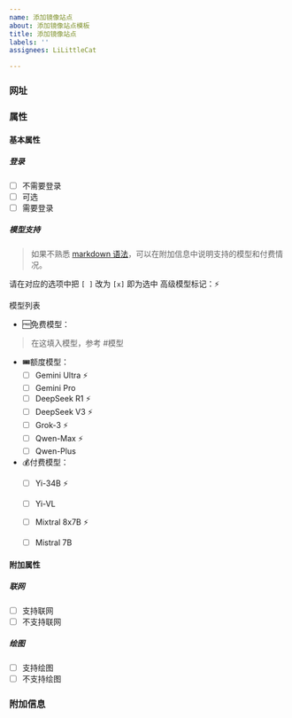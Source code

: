 ```yaml
---
name: 添加镜像站点
about: 添加镜像站点模板
title: 添加镜像站点
labels: ''
assignees: LiLittleCat

---
```


### 网址


### 属性

<!-- 将 [ ] 改为 [x] 即为选中 -->

#### 基本属性

##### 登录

- [ ] 不需要登录
- [ ] 可选
- [ ] 需要登录

##### 模型支持

> 如果不熟悉 [markdown 语法](https://www.markdownguide.org/basic-syntax/)，可以在附加信息中说明支持的模型和付费情况。

请在对应的选项中把 `[ ]` 改为 `[x]` 即为选中
高级模型标记：⚡

模型列表


- 🆓免费模型：

> 在这填入模型，参考 #模型
    
- 🎟️额度模型：
    - [ ] Gemini Ultra ⚡
    - [ ] Gemini Pro
    - [ ] DeepSeek R1 ⚡
    - [ ] DeepSeek V3 ⚡
    - [ ] Grok-3 ⚡
    - [ ] Qwen-Max ⚡
    - [ ] Qwen-Plus
- 💰付费模型：
    - [ ] Yi-34B ⚡
    - [ ] Yi-VL
    - [ ] Mixtral 8x7B ⚡
    - [ ] Mistral 7B


#### 附加属性

##### 联网

- [ ] 支持联网
- [ ] 不支持联网

##### 绘图

- [ ] 支持绘图
- [ ] 不支持绘图

### 附加信息
